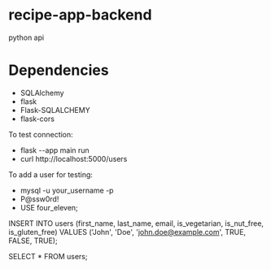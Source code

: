# recipe-app-backend

python api


# Dependencies
- SQLAlchemy
- flask
- Flask-SQLALCHEMY
- flask-cors

To test connection:
- flask --app main run
- curl http://localhost:5000/users

To add a user for testing:

- mysql -u your_username -p
- P@ssw0rd!
- USE four_eleven;

INSERT INTO users (first_name, last_name, email, is_vegetarian, is_nut_free, is_gluten_free)
VALUES ('John', 'Doe', 'john.doe@example.com', TRUE, FALSE, TRUE);

SELECT * FROM users;


